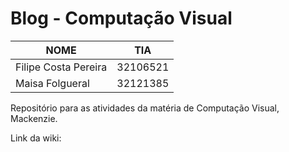 # Blog - Computação Visual

|NOME                           |TIA                 |
|-------------------------------|--------------------|
|Filipe Costa Pereira           |32106521            |
|Maisa Folgueral                |32121385            |

Repositório para as atividades da matéria de Computação Visual, Mackenzie.

Link da wiki:
